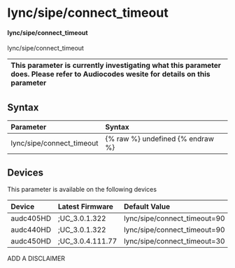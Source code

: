 ﻿---
description: lync/sipe/connect_timeout
search: false
---

# lync/sipe/connect_timeout

#### lync/sipe/connect_timeout

lync/sipe/connect_timeout


| This parameter is currently investigating what this parameter does. Please refer to Audiocodes wesite for details on this parameter | 
| :--- |

## Syntax
| Parameter | Syntax |
| :--- | :--- |
|lync/sipe/connect_timeout | {% raw %} undefined {% endraw %}|

## Devices
This parameter is available on the following devices

| Device | Latest Firmware | Default Value |
|:---|:---|:---|
| audc405HD | ;UC_3.0.1.322 | lync/sipe/connect_timeout=90 
| audc440HD | ;UC_3.0.1.322 | lync/sipe/connect_timeout=90 
| audc450HD | ;UC_3.0.4.111.77 | lync/sipe/connect_timeout=30 

ADD A DISCLAIMER
